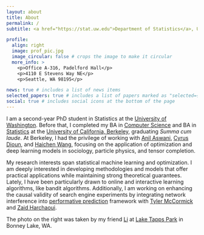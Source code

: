 ```yaml
---
layout: about
title: About
permalink: /
subtitle: <a href="https://stat.uw.edu">Department of Statistics</a>, University of Washington.

profile:
  align: right
  image: prof_pic.jpg
  image_circular: false # crops the image to make it circular
  more_info: >
    <p>Office A-316, Padelford Hall</p>
    <p>4110 E Stevens Way NE</p>
    <p>Seattle, WA 98195</p>

news: true # includes a list of news items
selected_papers: true # includes a list of papers marked as "selected={true}"
social: true # includes social icons at the bottom of the page
---
```


I am a second-year PhD student in Statistics at the [University of Washington](https://www.washington.edu/). Before that, I completed my BA in [Computer Science](https://eecs.berkeley.edu/) and BA in [Statistics](https://statistics.berkeley.edu/) at the [University of California, Berkeley](https://www.berkeley.edu/), graduating *Summa cum laude*. At Berkeley, I had the privilege of working with [Anil Aswani](https://aswani.ieor.berkeley.edu/), [Cyrus Dioun](https://business.ucdenver.edu/about/our-people/cyrus-dioun), and [Haichen Wang](https://hwang43.web.cern.ch/), focusing on the application of optimization and deep learning models in sociology, particle physics, and tensor completion.

My research interests span statistical machine learning and optimization. I am deeply interested in developing methodologies and models that offer practical applications while maintaining strong theoretical guarantees. Lately, I have been particularly drawn to online and interactive learning algorithms, like bandit algorithms. Additionally, I am working on enhancing the causal validity of search engine experiments by integrating network interference into [performative prediction](https://arxiv.org/abs/2002.06673) framework with [Tyler McCormick](https://thmccormick.github.io/) and [Zaid Harchaoui](https://sites.google.com/uw.edu/zaid-harchaoui/).

The photo on the right was taken by my friend [Li](https://www.linkedin.com/in/li-tian-cal/) at [Lake Tapps Park](https://www.piercecountywa.gov/1326/North-Lake-Tapps-Park) in Bonney Lake, WA.

